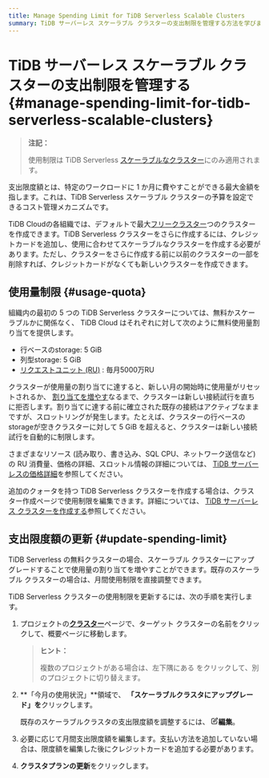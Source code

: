 ```yaml
---
title: Manage Spending Limit for TiDB Serverless Scalable Clusters
summary: TiDB サーバーレス スケーラブル クラスターの支出制限を管理する方法を学びます。
---
```


# TiDB サーバーレス スケーラブル クラスターの支出制限を管理する {#manage-spending-limit-for-tidb-serverless-scalable-clusters}

> **注記：**
>
> 使用制限は TiDB Serverless [スケーラブルなクラスター](/tidb-cloud/select-cluster-tier.md#scalable-cluster-plan)にのみ適用されます。

支出限度額とは、特定のワークロードに 1 か月に費やすことができる最大金額を指します。これは、TiDB Serverless スケーラブル クラスターの予算を設定できるコスト管理メカニズムです。

TiDB Cloudの各組織では、デフォルトで最大[フリークラスター](/tidb-cloud/select-cluster-tier.md#free-cluster-plan)つのクラスターを作成できます。TiDB Serverless クラスターをさらに作成するには、クレジットカードを追加し、使用に合わせてスケーラブルなクラスターを作成する必要があります。ただし、クラスターをさらに作成する前に以前のクラスターの一部を削除すれば、クレジットカードがなくても新しいクラスターを作成できます。

## 使用量制限 {#usage-quota}

組織内の最初の 5 つの TiDB Serverless クラスターについては、無料かスケーラブルかに関係なく、 TiDB Cloud はそれぞれに対して次のように無料使用量割り当てを提供します。

-   行ベースのstorage: 5 GiB
-   列型storage: 5 GiB
-   [リクエストユニット (RU)](/tidb-cloud/tidb-cloud-glossary.md#request-unit) : 毎月5000万RU

クラスターが使用量の割り当てに達すると、新しい月の開始時に使用量がリセットされるか、 [割り当てを増やす](#update-spending-limit)なるまで、クラスターは新しい接続試行を直ちに拒否します。割り当てに達する前に確立された既存の接続はアクティブなままですが、スロットリングが発生します。たとえば、クラスターの行ベースのstorageが空きクラスターに対して 5 GiB を超えると、クラスターは新しい接続試行を自動的に制限します。

さまざまなリソース (読み取り、書き込み、SQL CPU、ネットワーク送信など) の RU 消費量、価格の詳細、スロットル情報の詳細については、 [TiDB サーバーレスの価格詳細](https://www.pingcap.com/tidb-cloud-serverless-pricing-details)を参照してください。

追加のクォータを持つ TiDB Serverless クラスターを作成する場合は、クラスター作成ページで使用制限を編集できます。詳細については、 [TiDB サーバーレス クラスターを作成する](/tidb-cloud/create-tidb-cluster-serverless.md)参照してください。

## 支出限度額の更新 {#update-spending-limit}

TiDB Serverless の無料クラスターの場合、スケーラブル クラスターにアップグレードすることで使用量の割り当てを増やすことができます。既存のスケーラブル クラスターの場合は、月間使用制限を直接調整できます。

TiDB Serverless クラスターの使用制限を更新するには、次の手順を実行します。

1.  プロジェクトの[**クラスター**](https://tidbcloud.com/console/clusters)ページで、ターゲット クラスターの名前をクリックして、概要ページに移動します。

    > **ヒント：**
    >
    > 複数のプロジェクトがある場合は、<mdsvgicon name="icon-left-projects">左下隅にある をクリックして、別のプロジェクトに切り替えます。</mdsvgicon>

2.  **「今月の使用状況」**領域で、 **「スケーラブルクラスタにアップグレード」を**クリックします。

    既存のスケーラブルクラスタの支出限度額を調整するには、 <svg width="14" height="14" viewBox="0 0 24 24" fill="none" xmlns="http://www.w3.org/2000/svg"><path d="M11 3.99998H6.8C5.11984 3.99998 4.27976 3.99998 3.63803 4.32696C3.07354 4.61458 2.6146 5.07353 2.32698 5.63801C2 6.27975 2 7.11983 2 8.79998V17.2C2 18.8801 2 19.7202 2.32698 20.362C2.6146 20.9264 3.07354 21.3854 3.63803 21.673C4.27976 22 5.11984 22 6.8 22H15.2C16.8802 22 17.7202 22 18.362 21.673C18.9265 21.3854 19.3854 20.9264 19.673 20.362C20 19.7202 20 18.8801 20 17.2V13M7.99997 16H9.67452C10.1637 16 10.4083 16 10.6385 15.9447C10.8425 15.8957 11.0376 15.8149 11.2166 15.7053C11.4184 15.5816 11.5914 15.4086 11.9373 15.0627L21.5 5.49998C22.3284 4.67156 22.3284 3.32841 21.5 2.49998C20.6716 1.67156 19.3284 1.67155 18.5 2.49998L8.93723 12.0627C8.59133 12.4086 8.41838 12.5816 8.29469 12.7834C8.18504 12.9624 8.10423 13.1574 8.05523 13.3615C7.99997 13.5917 7.99997 13.8363 7.99997 14.3255V16Z" stroke="currentColor" stroke-width="2" stroke-linecap="round" stroke-linejoin="round"></path></svg>**編集**。

3.  必要に応じて月間支出限度額を編集します。支払い方法を追加していない場合は、限度額を編集した後にクレジットカードを追加する必要があります。

4.  **クラスタプランの更新**をクリックします。
